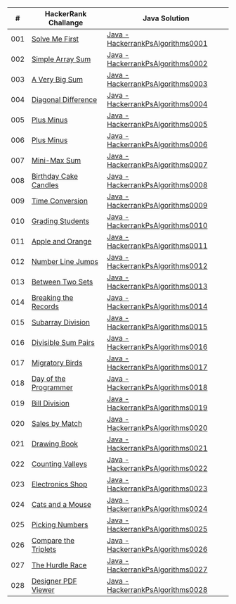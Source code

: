 |  #  | HackerRank Challange | Java Solution |
| --- | -------------------- | ------------- |
| 001 | [Solve Me First](https://www.hackerrank.com/challenges/solve-me-first/problem?isFullScreen=true) | [Java - HackerrankPsAlgorithms0001](./HackerrankPsAlgorithms0001.java) |
| 002 | [Simple Array Sum](https://www.hackerrank.com/challenges/simple-array-sum/problem?isFullScreen=true) | [Java - HackerrankPsAlgorithms0002](./HackerrankPsAlgorithms0002.java) |
| 003 | [A Very Big Sum](https://www.hackerrank.com/challenges/a-very-big-sum/problem?isFullScreen=true) | [Java - HackerrankPsAlgorithms0003](./HackerrankPsAlgorithms0003.java) |
| 004 | [Diagonal Difference](https://www.hackerrank.com/challenges/diagonal-difference/problem?isFullScreen=true) | [Java - HackerrankPsAlgorithms0004](./HackerrankPsAlgorithms0004.java) |
| 005 | [Plus Minus](https://www.hackerrank.com/challenges/plus-minus/problem?isFullScreen=true) | [Java - HackerrankPsAlgorithms0005](./HackerrankPsAlgorithms0005.java) |
| 006 | [Plus Minus](https://www.hackerrank.com/challenges/staircase/problem?isFullScreen=true) | [Java - HackerrankPsAlgorithms0006](./HackerrankPsAlgorithms0006.java) |
| 007 | [Mini-Max Sum](https://www.hackerrank.com/challenges/mini-max-sum/problem?isFullScreen=true) | [Java - HackerrankPsAlgorithms0007](./HackerrankPsAlgorithms0007.java) |
| 008 | [Birthday Cake Candles](https://www.hackerrank.com/challenges/birthday-cake-candles/problem?isFullScreen=true) | [Java - HackerrankPsAlgorithms0008](./HackerrankPsAlgorithms0008.java) |
| 009 | [Time Conversion](https://www.hackerrank.com/challenges/time-conversion/problem?isFullScreen=true) | [Java - HackerrankPsAlgorithms0009](./HackerrankPsAlgorithms0009.java) |
| 010 | [Grading Students](https://www.hackerrank.com/challenges/grading/problem?isFullScreen=true) | [Java - HackerrankPsAlgorithms0010](./HackerrankPsAlgorithms0010.java) |
| 011 | [Apple and Orange](https://www.hackerrank.com/challenges/apple-and-orange/problem?isFullScreen=true) | [Java - HackerrankPsAlgorithms0011](./HackerrankPsAlgorithms0011.java) |
| 012 | [Number Line Jumps](https://www.hackerrank.com/challenges/kangaroo/problem?isFullScreen=true) | [Java - HackerrankPsAlgorithms0012](./HackerrankPsAlgorithms0012.java) |
| 013 | [Between Two Sets](https://www.hackerrank.com/challenges/between-two-sets/problem?isFullScreen=true) | [Java - HackerrankPsAlgorithms0013](./HackerrankPsAlgorithms0013.java) |
| 014 | [Breaking the Records](https://www.hackerrank.com/challenges/breaking-best-and-worst-records/problem?isFullScreen=true) | [Java - HackerrankPsAlgorithms0014](./HackerrankPsAlgorithms0014.java) |
| 015 | [Subarray Division](https://www.hackerrank.com/challenges/the-birthday-bar/problem?isFullScreen=true) | [Java - HackerrankPsAlgorithms0015](./HackerrankPsAlgorithms0015.java) |
| 016 | [Divisible Sum Pairs](https://www.hackerrank.com/challenges/divisible-sum-pairs/problem?isFullScreen=true) | [Java - HackerrankPsAlgorithms0016](./HackerrankPsAlgorithms0016.java) |
| 017 | [Migratory Birds](https://www.hackerrank.com/challenges/migratory-birds/problem?isFullScreen=true) | [Java - HackerrankPsAlgorithms0017](./HackerrankPsAlgorithms0017.java) |
| 018 | [Day of the Programmer](https://www.hackerrank.com/challenges/day-of-the-programmer/problem?isFullScreen=true) | [Java - HackerrankPsAlgorithms0018](./HackerrankPsAlgorithms0018.java) |
| 019 | [Bill Division](https://www.hackerrank.com/challenges/bon-appetit/problem?isFullScreen=true) | [Java - HackerrankPsAlgorithms0019](./HackerrankPsAlgorithms0019.java) |
| 020 | [Sales by Match](https://www.hackerrank.com/challenges/sock-merchant/problem?isFullScreen=true) | [Java - HackerrankPsAlgorithms0020](./HackerrankPsAlgorithms0020.java) |
| 021 | [Drawing Book](https://www.hackerrank.com/challenges/drawing-book/problem?isFullScreen=true) | [Java - HackerrankPsAlgorithms0021](./HackerrankPsAlgorithms0021.java) |
| 022 | [Counting Valleys](https://www.hackerrank.com/challenges/counting-valleys/problem?isFullScreen=true) | [Java - HackerrankPsAlgorithms0022](./HackerrankPsAlgorithms0022.java) |
| 023 | [Electronics Shop](https://www.hackerrank.com/challenges/electronics-shop/problem?isFullScreen=true) | [Java - HackerrankPsAlgorithms0023](./HackerrankPsAlgorithms0023.java) |
| 024 | [Cats and a Mouse](https://www.hackerrank.com/challenges/cats-and-a-mouse/problem?isFullScreen=true) | [Java - HackerrankPsAlgorithms0024](./HackerrankPsAlgorithms0024.java) |
| 025 | [Picking Numbers](https://www.hackerrank.com/challenges/picking-numbers/problem?isFullScreen=true) | [Java - HackerrankPsAlgorithms0025](./HackerrankPsAlgorithms0025.java) |
| 026 | [Compare the Triplets](https://www.hackerrank.com/challenges/compare-the-triplets/problem?isFullScreen=true) | [Java - HackerrankPsAlgorithms0026](./HackerrankPsAlgorithms0026.java) |
| 027 | [The Hurdle Race](https://www.hackerrank.com/challenges/the-hurdle-race/problem?isFullScreen=true) | [Java - HackerrankPsAlgorithms0027](./HackerrankPsAlgorithms0027.java) |
| 028 | [Designer PDF Viewer](https://www.hackerrank.com/challenges/designer-pdf-viewer/problem?isFullScreen=true) | [Java - HackerrankPsAlgorithms0028](./HackerrankPsAlgorithms0028.java) |